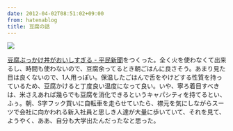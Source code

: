 ```yaml
---
date: 2012-04-02T08:51:02+09:00
from: hatenablog
title: 豆腐の話
---
```

![](http://dl.dropbox.com/u/5978869/image/20120402_083713.png)

[豆腐ぶっかけ丼がおいしすぎる - 平民新聞](http://d.hatena.ne.jp/heimin/20101129/p1)をつくった。全く火を使わなくて出来るし、時間も使わないので、豆腐余ってるとき朝ごはんに良さそう。あまり見た目は良くないので、1人用っぽい。保温したごはんで舌をやけどする性質を持っているため、豆腐かけると丁度良い温度になって良い。いや、寧ろ着目すべきは、米さえあれば幾らでも豆腐を消化できるというキャパシティを持てるとい、ふぅ。朝、S字フック買いに自転車を走らせていたら、襟元を気にしながらスーツで会社に向かわれる新入社員と思しき人達が大量に歩いていて、それを見て、ようやく、ああ、自分も大学出たんだったなと思った。

